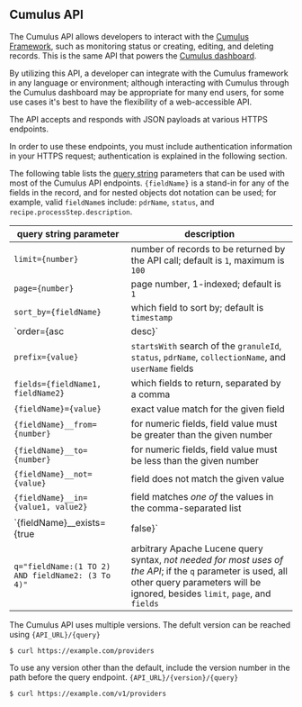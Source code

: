 ## Cumulus API

The Cumulus API allows developers to interact with the [Cumulus Framework](https://github.com/cumulus-nasa/cumulus), such as monitoring status or creating, editing, and deleting records. This is the same API that powers the [Cumulus dashboard](https://github.com/cumulus-nasa/cumulus-dashboard).

By utilizing this API, a developer can integrate with the Cumulus framework in any language or environment; although interacting with Cumulus through the Cumulus dashboard may be appropriate for many end users, for some use cases it's best to have the flexibility of a web-accessible API.

The API accepts and responds with JSON payloads at various HTTPS endpoints.

In order to use these endpoints, you must include authentication information in your HTTPS request; authentication is explained in the following section.

The following table lists the [query string](https://en.wikipedia.org/wiki/Query_string) parameters that can be used with most of the Cumulus API endpoints. `{fieldName}` is a stand-in for any of the fields in the record, and for nested objects dot notation can be used; for example, valid `fieldName`s include: `pdrName`, `status`, and `recipe.processStep.description`.

| query string parameter | description |
| -----  | ----------- |
| `limit={number}` | number of records to be returned by the API call; default is `1`, maximum is `100` |
| `page={number}` | page number, 1-indexed; default is `1` |
| `sort_by={fieldName}` | which field to sort by; default is `timestamp` |
| `order={asc|desc}` | whether to sort in `asc` or `desc` order |
| `prefix={value}` | `startsWith` search of the `granuleId`, `status`, `pdrName`, `collectionName`, and `userName` fields |
| `fields={fieldName1, fieldName2}` | which fields to return, separated by a comma |
| `{fieldName}={value}` | exact value match for the given field |
| `{fieldName}__from={number}`  | for numeric fields, field value must be greater than the given number |
| `{fieldName}__to={number}`  | for numeric fields, field value must be less than the given number |
| `{fieldName}__not={value}` | field does not match the given value |
| `{fieldName}__in={value1, value2}` | field matches _one of_ the values in the comma-separated list |
| `{fieldName}__exists={true|false}` | field exists or doesn't exist in the record |
| `q="fieldName:(1 TO 2) AND fieldName2: (3 To 4)"` | arbitrary Apache Lucene query syntax, _not needed for most uses of the API_; if the `q` parameter is used, all other query parameters will be ignored, besides `limit`, `page`, and `fields` |

The Cumulus API uses multiple versions. The defult version can be reached using `{API_URL}/{query}`

```curl
$ curl https://example.com/providers
```

To use any version other than the default, include the version number in the path before the query endpoint. `{API_URL}/{version}/{query}`

```curl
$ curl https://example.com/v1/providers
```
